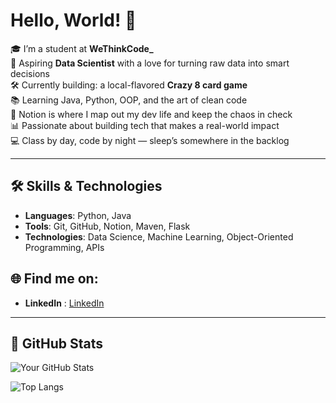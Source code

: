 # Hello, World! 👋

🎓 I’m a student at **WeThinkCode_**  
🔬 Aspiring **Data Scientist** with a love for turning raw data into smart decisions  
🛠️ Currently building: a local-flavored **Crazy 8 card game**  
📚 Learning Java, Python, OOP, and the art of clean code  
🧠 Notion is where I map out my dev life and keep the chaos in check  
📊 Passionate about building tech that makes a real-world impact  
💻 Class by day, code by night — sleep’s somewhere in the backlog  

---

## 🛠️ Skills & Technologies
- **Languages**: Python, Java
- **Tools**: Git, GitHub, Notion, Maven, Flask  
- **Technologies**: Data Science, Machine Learning, Object-Oriented Programming, APIs


## 🌐 Find me on:
- **LinkedIn** : [LinkedIn](https://www.linkedin.com/in/keabetswe-mmakola-7615a0334) 

---

## 🧮 GitHub Stats

![Your GitHub Stats](https://github-readme-stats.vercel.app/api?username=keammakola&show_icons=true&theme=radical)

![Top Langs](https://github-readme-stats.vercel.app/api/top-langs/?username=keammakola&layout=compact&theme=radical)
